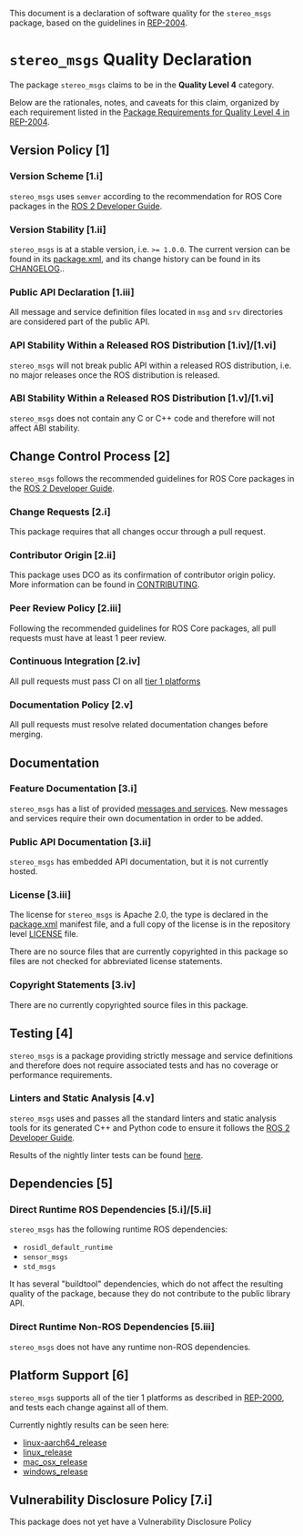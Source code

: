 This document is a declaration of software quality for the `stereo_msgs` package, based on the guidelines in [REP-2004](https://www.ros.org/reps/rep-2004.html).

# `stereo_msgs` Quality Declaration

The package `stereo_msgs` claims to be in the **Quality Level 4** category.

Below are the rationales, notes, and caveats for this claim, organized by each requirement listed in the [Package Requirements for Quality Level 4 in REP-2004](https://www.ros.org/reps/rep-2004.html).

## Version Policy [1]

### Version Scheme [1.i]

`stereo_msgs` uses `semver` according to the recommendation for ROS Core packages in the [ROS 2 Developer Guide](https://index.ros.org/doc/ros2/Contributing/Developer-Guide/#versioning).

### Version Stability [1.ii]

`stereo_msgs` is at a stable version, i.e. `>= 1.0.0`.
The current version can be found in its [package.xml](package.xml), and its change history can be found in its [CHANGELOG](CHANGELOG.rst)..

### Public API Declaration [1.iii]

All message and service definition files located in `msg` and `srv` directories are considered part of the public API.

### API Stability Within a Released ROS Distribution [1.iv]/[1.vi]

`stereo_msgs` will not break public API within a released ROS distribution, i.e. no major releases once the ROS distribution is released.

### ABI Stability Within a Released ROS Distribution [1.v]/[1.vi]

`stereo_msgs` does not contain any C or C++ code and therefore will not affect ABI stability.

## Change Control Process [2]

`stereo_msgs` follows the recommended guidelines for ROS Core packages in the [ROS 2 Developer Guide](https://index.ros.org/doc/ros2/Contributing/Developer-Guide/#package-requirements).

### Change Requests [2.i]

This package requires that all changes occur through a pull request.

### Contributor Origin [2.ii]

This package uses DCO as its confirmation of contributor origin policy. More information can be found in [CONTRIBUTING](../CONTRIBUTING.md).

### Peer Review Policy [2.iii]

Following the recommended guidelines for ROS Core packages, all pull requests must have at least 1 peer review.

### Continuous Integration [2.iv]

All pull requests must pass CI on all [tier 1 platforms](https://www.ros.org/reps/rep-2000.html#support-tiers)

### Documentation Policy [2.v]

All pull requests must resolve related documentation changes before merging.

## Documentation

### Feature Documentation [3.i]

`stereo_msgs` has a list of provided [messages and services](README.md).
New messages and services require their own documentation in order to be added.

### Public API Documentation [3.ii]

`stereo_msgs` has embedded API documentation, but it is not currently hosted.

### License [3.iii]

The license for `stereo_msgs` is Apache 2.0, the type is declared in the [package.xml](package.xml) manifest file, and a full copy of the license is in the repository level [LICENSE](../LICENSE) file.

There are no source files that are currently copyrighted in this package so files are not checked for abbreviated license statements.

### Copyright Statements [3.iv]

There are no currently copyrighted source files in this package.

## Testing [4]

`stereo_msgs` is a package providing strictly message and service definitions and therefore does not require associated tests and has no coverage or performance requirements.

### Linters and Static Analysis [4.v]

`stereo_msgs` uses and passes all the standard linters and static analysis tools for its generated C++ and Python code to ensure it follows the [ROS 2 Developer Guide](https://index.ros.org/doc/ros2/Contributing/Developer-Guide/#linters).

Results of the nightly linter tests can be found [here](http://build.ros2.org/view/Epr/job/Epr__common_interfaces__ubuntu_bionic_amd64/lastBuild/testReport/stereo_msgs/).

## Dependencies [5]

### Direct Runtime ROS Dependencies [5.i]/[5.ii]

`stereo_msgs` has the following runtime ROS dependencies:
* `rosidl_default_runtime`
* `sensor_msgs`
* `std_msgs`

It has several "buildtool" dependencies, which do not affect the resulting quality of the package, because they do not contribute to the public library API.

### Direct Runtime Non-ROS Dependencies [5.iii]

`stereo_msgs` does not have any runtime non-ROS dependencies.

## Platform Support [6]

`stereo_msgs` supports all of the tier 1 platforms as described in [REP-2000](https://www.ros.org/reps/rep-2000.html#support-tiers), and tests each change against all of them.

Currently nightly results can be seen here:
* [linux-aarch64_release](https://ci.ros2.org/view/nightly/job/nightly_linux-aarch64_release/lastBuild/testReport/stereo_msgs/)
* [linux_release](https://ci.ros2.org/view/nightly/job/nightly_linux_release/lastBuild/testReport/stereo_msgs/)
* [mac_osx_release](https://ci.ros2.org/view/nightly/job/nightly_osx_release/lastBuild/testReport/stereo_msgs/)
* [windows_release](https://ci.ros2.org/view/nightly/job/nightly_win_rel/lastBuild/testReport/stereo_msgs/)

## Vulnerability Disclosure Policy [7.i]

This package does not yet have a Vulnerability Disclosure Policy
